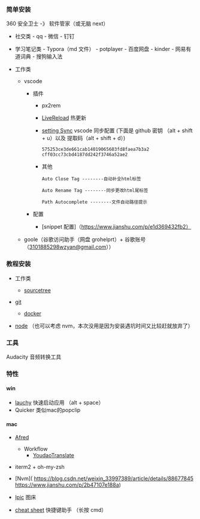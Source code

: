 ### 简单安装

360 安全卫士 -》 软件管家（或无脑 next）

- 社交类 - qq - 微信 - 钉钉
- 学习笔记类 - Typora（md 文件） - potplayer - 百度网盘 - kinder - 网易有道词典 - 搜狗输入法
- 工作类

  - vscode

    - 插件

      - px2rem

      - [LiveReload](https://www.cnblogs.com/alex-zen/p/9811695.html) 热更新

      - [setting Sync](https://www.jianshu.com/p/771a1d1686d4) vscode 同步配置 (下面是 github 密钥 （alt + shift + u）以及 提取码（alt + shift + d）)

        ```
        575253ce3de661cab14019065603fd8faea7b3a2
        cff03cc73cbd4187dd242f3746a52ae2
        ```

      - 其他

        ```
        Auto Close Tag --------自动补全html标签

        Auto Rename Tag --------同步更改html尾标签

        Path Autocomplete --------文件自动路径提示
        ```

    - 配置

      - [snippet 配置]（https://www.jianshu.com/p/e1d369432fb2）

  - goole（谷歌访问助手（网盘 grohelprt）+ 谷歌账号（3101885298wzyan@gmail.com））

### 教程安装

- 工作类

  - [sourcetree](https://blog.csdn.net/u010613363/article/details/79435895)

- [git](https://juejin.im/post/5c7b47fce51d455f1c313aa6)
  - [docker](https://github.com/Sympath/-note/blob/master/%E7%AC%94%E8%AE%B0first/work/%E5%B7%A5%E4%BD%9C%E6%B3%A8%E6%84%8F--%E6%9E%B6%E6%9E%84%E5%8E%9F%E7%90%86/%E4%B8%8A%E6%89%8B%E5%B7%A5%E4%BD%9C%E6%B5%81%E7%A8%8B/day1-%E7%8E%AF%E5%A2%83%E9%85%8D%E7%BD%AE.md)
- [node](https://www.cnblogs.com/hermit-gyqy/p/11731343.html) （也可以考虑 nvm，本次没用是因为安装遇坑时间又比较赶就放弃了）

### 工具

Audacity 音频转换工具

### 特性

#### win

- [lauchy](https://www.jianshu.com/p/f76fbfb6fdc9) 快速启动应用 （alt + space）
- Quicker  类似mac的popclip

#### mac

- [Afred](https://macstore.info/a/alfred-4.html)

  - Workflow
    - [YoudaoTranslate](https://www.jianshu.com/p/a048a72f87a9)
- iterm2 + oh-my-zsh
- [Nvm]( https://blog.csdn.net/weixin_33997389/article/details/88677845 https://www.jianshu.com/p/2b47107e188a)
- [Ipic](https://sspai.com/post/36275) 图床
- [cheat sheet](https://jingyan.baidu.com/article/ed2a5d1f74c59409f6be1734.html) 快捷键助手 （长按 cmd）
